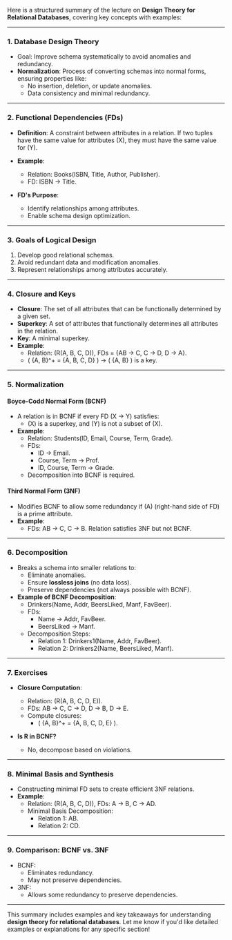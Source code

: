 Here is a structured summary of the lecture on **Design Theory for Relational Databases**, covering key concepts with examples:

---

### **1. Database Design Theory**
- Goal: Improve schema systematically to avoid anomalies and redundancy.
- **Normalization**: Process of converting schemas into normal forms, ensuring properties like:
  - No insertion, deletion, or update anomalies.
  - Data consistency and minimal redundancy.

---

### **2. Functional Dependencies (FDs)**
- **Definition**: A constraint between attributes in a relation. If two tuples have the same value for attributes \(X\), they must have the same value for \(Y\).
- **Example**:
  - Relation: Books(ISBN, Title, Author, Publisher).
  - FD: ISBN → Title.

- **FD's Purpose**:
  - Identify relationships among attributes.
  - Enable schema design optimization.

---

### **3. Goals of Logical Design**
1. Develop good relational schemas.
2. Avoid redundant data and modification anomalies.
3. Represent relationships among attributes accurately.

---

### **4. Closure and Keys**
- **Closure**: The set of all attributes that can be functionally determined by a given set.
- **Superkey**: A set of attributes that functionally determines all attributes in the relation.
- **Key**: A minimal superkey.
- **Example**:
  - Relation: \(R(A, B, C, D)\), FDs = \{AB → C, C → D, D → A\}.
  - \( \{A, B\}^+ = \{A, B, C, D\} \) → \( \{A, B\} \) is a key.

---

### **5. Normalization**
#### **Boyce-Codd Normal Form (BCNF)**
- A relation is in BCNF if every FD \(X → Y\) satisfies:
  - \(X\) is a superkey, and \(Y\) is not a subset of \(X\).
- **Example**:
  - Relation: Students(ID, Email, Course, Term, Grade).
  - FDs: 
    - ID → Email.
    - Course, Term → Prof.
    - ID, Course, Term → Grade.
  - Decomposition into BCNF is required.

#### **Third Normal Form (3NF)**
- Modifies BCNF to allow some redundancy if \(A\) (right-hand side of FD) is a prime attribute.
- **Example**:
  - FDs: AB → C, C → B. Relation satisfies 3NF but not BCNF.

---

### **6. Decomposition**
- Breaks a schema into smaller relations to:
  - Eliminate anomalies.
  - Ensure **lossless joins** (no data loss).
  - Preserve dependencies (not always possible with BCNF).
- **Example of BCNF Decomposition**:
  - Drinkers(Name, Addr, BeersLiked, Manf, FavBeer).
  - FDs:
    - Name → Addr, FavBeer.
    - BeersLiked → Manf.
  - Decomposition Steps:
    - Relation 1: Drinkers1(Name, Addr, FavBeer).
    - Relation 2: Drinkers2(Name, BeersLiked, Manf).

---

### **7. Exercises**
- **Closure Computation**:
  - Relation: \(R(A, B, C, D, E)\).
  - FDs: AB → C, C → D, D → B, D → E.
  - Compute closures:
    - \( \{A, B\}^+ = \{A, B, C, D, E\} \).
  
- **Is R in BCNF?**
  - No, decompose based on violations.

---

### **8. Minimal Basis and Synthesis**
- Constructing minimal FD sets to create efficient 3NF relations.
- **Example**:
  - Relation: \(R(A, B, C, D)\), FDs: A → B, C → AD.
  - Minimal Basis Decomposition:
    - Relation 1: AB.
    - Relation 2: CD.

---

### **9. Comparison: BCNF vs. 3NF**
- BCNF:
  - Eliminates redundancy.
  - May not preserve dependencies.
- 3NF:
  - Allows some redundancy to preserve dependencies.

---

This summary includes examples and key takeaways for understanding **design theory for relational databases**. Let me know if you'd like detailed examples or explanations for any specific section!